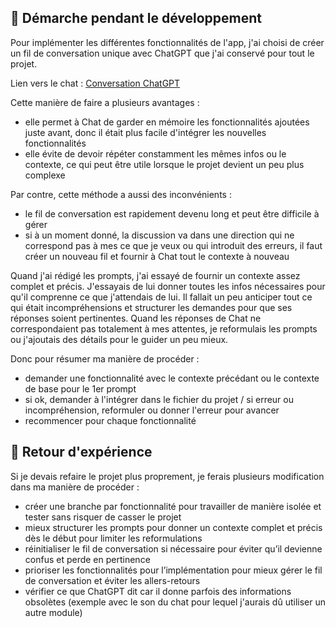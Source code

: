 ## 🔰 Démarche pendant le développement

Pour implémenter les différentes fonctionnalités de l'app, j'ai choisi de créer un fil de conversation unique avec ChatGPT que j'ai conservé pour tout le projet.

Lien vers le chat : [Conversation ChatGPT](https://chatgpt.com/share/68fa38be-71ec-8012-84cb-d640c73c9ae9)

Cette manière de faire a plusieurs avantages :

- elle permet à Chat de garder en mémoire les fonctionnalités ajoutées juste avant, donc il était plus facile d'intégrer les nouvelles fonctionnalités
- elle évite de devoir répéter constamment les mêmes infos ou le contexte, ce qui peut être utile lorsque le projet devient un peu plus complexe

Par contre, cette méthode a aussi des inconvénients :

- le fil de conversation est rapidement devenu long et peut être difficile à gérer
- si à un moment donné, la discussion va dans une direction qui ne correspond pas à mes ce que je veux ou qui introduit des erreurs, il faut créer un nouveau fil et fournir à Chat tout le contexte à nouveau

Quand j'ai rédigé les prompts, j'ai essayé de fournir un contexte assez complet et précis. J'essayais de lui donner toutes les infos nécessaires pour qu'il comprenne ce que j'attendais de lui.
Il fallait un peu anticiper tout ce qui était incompréhensions et structurer les demandes pour que ses réponses soient pertinentes.
Quand les réponses de Chat ne correspondaient pas totalement à mes attentes, je reformulais les prompts ou j'ajoutais des détails pour le guider un peu mieux.

Donc pour résumer ma manière de procéder :

- demander une fonctionnalité avec le contexte précédant ou le contexte de base pour le 1er prompt
- si ok, demander à l'intégrer dans le fichier du projet / si erreur ou incompréhension, reformuler ou donner l'erreur pour avancer
- recommencer pour chaque fonctionnalité

## 🔰 Retour d'expérience

Si je devais refaire le projet plus proprement, je ferais plusieurs modification dans ma manière de procéder :

- créer une branche par fonctionnalité pour travailler de manière isolée et tester sans risquer de casser le projet
- mieux structurer les prompts pour donner un contexte complet et précis dès le début pour limiter les reformulations
- réinitialiser le fil de conversation si nécessaire pour éviter qu’il devienne confus et perde en pertinence
- prioriser les fonctionnalités pour l’implémentation pour mieux gérer le fil de conversation et éviter les allers-retours
- vérifier ce que ChatGPT dit car il donne parfois des informations obsolètes (exemple avec le son du chat pour lequel j'aurais dû utiliser un autre module)
